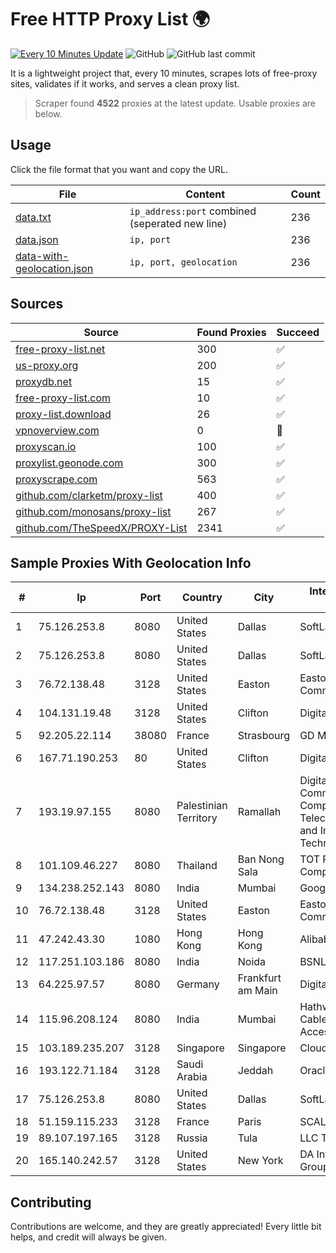 
# Free HTTP Proxy List 🌍

[![Every 10 Minutes Update](https://github.com/mertguvencli/http-proxy-list/actions/workflows/main.yml/badge.svg?branch=main)](https://github.com/mertguvencli/http-proxy-list/actions/workflows/main.yml)
![GitHub](https://img.shields.io/github/license/mertguvencli/http-proxy-list)
![GitHub last commit](https://img.shields.io/github/last-commit/mertguvencli/http-proxy-list)

It is a lightweight project that, every 10 minutes, scrapes lots of free-proxy sites, validates if it works, and serves a clean proxy list.


> Scraper found **4522** proxies at the latest update. Usable proxies are below.

## Usage

Click the file format that you want and copy the URL.


|File|Content|Count|
|----|-------|-----|
|[data.txt](https://raw.githubusercontent.com/mertguvencli/http-proxy-list/main/proxy-list/data.txt)|`ip_address:port` combined (seperated new line)|236|
|[data.json](https://raw.githubusercontent.com/mertguvencli/http-proxy-list/main/proxy-list/data.json)|`ip, port`|236|
|[data-with-geolocation.json](https://raw.githubusercontent.com/mertguvencli/http-proxy-list/main/proxy-list/data-with-geolocation.json)|`ip, port, geolocation`|236|

## Sources

|Source|Found Proxies|Succeed|
|------|-------------|-------|
|[free-proxy-list.net](https://free-proxy-list.net)|300|✅|
|[us-proxy.org](https://www.us-proxy.org)|200|✅|
|[proxydb.net](http://proxydb.net)|15|✅|
|[free-proxy-list.com](https://free-proxy-list.com/?page=&port=&type%5B%5D=http&type%5B%5D=https&up_time=0&search=Search)|10|✅|
|[proxy-list.download](https://www.proxy-list.download/HTTP)|26|✅|
|[vpnoverview.com](https://vpnoverview.com/privacy/anonymous-browsing/free-proxy-servers)|0|🚫|
|[proxyscan.io](https://www.proxyscan.io)|100|✅|
|[proxylist.geonode.com](https://proxylist.geonode.com/api/proxy-list?limit=300&page=1&sort_by=lastChecked&sort_type=desc&protocols=http,https)|300|✅|
|[proxyscrape.com](https://api.proxyscrape.com/v2/?request=displayproxies&protocol=http&timeout=10000&country=all&ssl=all&anonymity=all)|563|✅|
|[github.com/clarketm/proxy-list](https://raw.githubusercontent.com/clarketm/proxy-list/master/proxy-list-raw.txt)|400|✅|
|[github.com/monosans/proxy-list](https://raw.githubusercontent.com/monosans/proxy-list/main/proxies/http.txt)|267|✅|
|[github.com/TheSpeedX/PROXY-List](https://raw.githubusercontent.com/TheSpeedX/PROXY-List/master/http.txt)|2341|✅|


## Sample Proxies With Geolocation Info

|#|Ip|Port|Country|City|Internet Service Provider|
|-|--|----|-------|----|-------------------------|
|1|75.126.253.8|8080|United States|Dallas|SoftLayer|
|2|75.126.253.8|8080|United States|Dallas|SoftLayer|
|3|76.72.138.48|3128|United States|Easton|Easton Utilities Commission|
|4|104.131.19.48|3128|United States|Clifton|DigitalOcean, LLC|
|5|92.205.22.114|38080|France|Strasbourg|GD MASS Network|
|6|167.71.190.253|80|United States|Clifton|DigitalOcean, LLC|
|7|193.19.97.155|8080|Palestinian Territory|Ramallah|Digital Communication Company for Telecommunications and Information Technology|
|8|101.109.46.227|8080|Thailand|Ban Nong Sala|TOT Public Company Limited|
|9|134.238.252.143|8080|India|Mumbai|Google LLC|
|10|76.72.138.48|3128|United States|Easton|Easton Utilities Commission|
|11|47.242.43.30|1080|Hong Kong|Hong Kong|Alibaba.com LLC|
|12|117.251.103.186|8080|India|Noida|BSNL Internet|
|13|64.225.97.57|8080|Germany|Frankfurt am Main|DigitalOcean, LLC|
|14|115.96.208.124|8080|India|Mumbai|Hathway IP over Cable Internet Access|
|15|103.189.235.207|3128|Singapore|Singapore|Cloud Host Pte Ltd|
|16|193.122.71.184|3128|Saudi Arabia|Jeddah|Oracle Corporation|
|17|75.126.253.8|8080|United States|Dallas|SoftLayer|
|18|51.159.115.233|3128|France|Paris|SCALEWAY|
|19|89.107.197.165|3128|Russia|Tula|LLC TK Altair|
|20|165.140.242.57|3128|United States|New York|DA International Group Ltd.|



## Contributing

Contributions are welcome, and they are greatly appreciated! Every
little bit helps, and credit will always be given.

